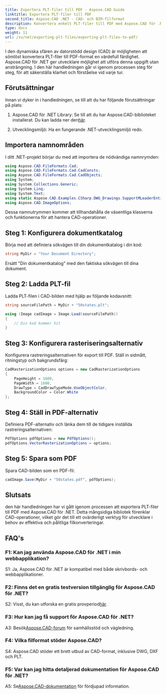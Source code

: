 ```yaml
---
title: Exportera PLT-filer till PDF - Aspose.CAD Guide
linktitle: Exportera PLT-filer till PDF
second_title: Aspose.CAD .NET - CAD- och BIM-filformat
description: Konvertera enkelt PLT-filer till PDF med Aspose.CAD för .NET. Följ vår steg-för-steg-guide för sömlös integration och pålitliga resultat.
type: docs
weight: 11
url: /sv/net/exporting-plt-files/exporting-plt-files-to-pdf/
---
```

I den dynamiska sfären av datorstödd design (CAD) är möjligheten att sömlöst konvertera PLT-filer till PDF-format en värdefull färdighet. Aspose.CAD för .NET ger utvecklare möjlighet att utföra denna uppgift utan ansträngning. I den här handledningen går vi igenom processen steg för steg, för att säkerställa klarhet och förståelse vid varje tur.

## Förutsättningar

Innan vi dyker in i handledningen, se till att du har följande förutsättningar på plats:

1. Aspose.CAD för .NET Library: Se till att du har Aspose.CAD-biblioteket installerat. Du kan ladda ner den[här](https://releases.aspose.com/cad/net/).

2. Utvecklingsmiljö: Ha en fungerande .NET-utvecklingsmiljö redo.

## Importera namnområden

I ditt .NET-projekt börjar du med att importera de nödvändiga namnrymden:

```csharp
using Aspose.CAD.FileFormats.Cad;
using Aspose.CAD.FileFormats.Cad.CadConsts;
using Aspose.CAD.FileFormats.Cad.CadObjects;
using System;
using System.Collections.Generic;
using System.Linq;
using System.Text;
using static Aspose.CAD.Examples.CSharp.DWG_Drawings.SupportMLeaderEntityForDWGFormat;
using Aspose.CAD.ImageOptions;
```

Dessa namnutrymmen kommer att tillhandahålla de väsentliga klasserna och funktionerna för att hantera CAD-operationer.

## Steg 1: Konfigurera dokumentkatalog

Börja med att definiera sökvägen till din dokumentkatalog i din kod:

```csharp
string MyDir = "Your Document Directory";
```

Ersätt "Din dokumentkatalog" med den faktiska sökvägen till dina dokument.

## Steg 2: Ladda PLT-fil

Ladda PLT-filen i CAD-bilden med hjälp av följande kodavsnitt:

```csharp
string sourceFilePath = MyDir + "50states.plt";

using (Image cadImage = Image.Load(sourceFilePath))
{
    // Din kod kommer hit
}
```

## Steg 3: Konfigurera rasteriseringsalternativ

Konfigurera rastreringsalternativen för export till PDF. Ställ in sidmått, ritningstyp och bakgrundsfärg:

```csharp
CadRasterizationOptions options = new CadRasterizationOptions
{
    PageHeight = 1600,
    PageWidth = 1600,
    DrawType = CadDrawTypeMode.UseObjectColor,
    BackgroundColor = Color.White
};
```

## Steg 4: Ställ in PDF-alternativ

Definiera PDF-alternativ och länka dem till de tidigare inställda rastreringsalternativen:

```csharp
PdfOptions pdfOptions = new PdfOptions();
pdfOptions.VectorRasterizationOptions = options;
```

## Steg 5: Spara som PDF

Spara CAD-bilden som en PDF-fil:

```csharp
cadImage.Save(MyDir + "50states.pdf", pdfOptions);
```

## Slutsats

den här handledningen har vi gått igenom processen att exportera PLT-filer till PDF med Aspose.CAD för .NET. Detta mångsidiga bibliotek förenklar CAD-operationer, vilket gör det till ett ovärderligt verktyg för utvecklare i behov av effektiva och pålitliga filkonverteringar.

## FAQ's

### F1: Kan jag använda Aspose.CAD för .NET i min webbapplikation?

S1: Ja, Aspose.CAD för .NET är kompatibel med både skrivbords- och webbapplikationer.

### F2: Finns det en gratis testversion tillgänglig för Aspose.CAD för .NET?

 S2: Visst, du kan utforska en gratis provperiod[här](https://releases.aspose.com/).

### F3: Hur kan jag få support för Aspose.CAD för .NET?

 A3: Besök[Aspose.CAD-forum](https://forum.aspose.com/c/cad/19) för samhällsstöd och vägledning.

### F4: Vilka filformat stöder Aspose.CAD?

S4: Aspose.CAD stöder ett brett utbud av CAD-format, inklusive DWG, DXF och PLT.

### F5: Var kan jag hitta detaljerad dokumentation för Aspose.CAD för .NET?

 A5: Se[Aspose.CAD-dokumentation](https://reference.aspose.com/cad/net/) för fördjupad information.